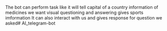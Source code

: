 The bot can perform task like
  it will tell capital of a country
  information of medicines we want
  visual questioning and answering
  gives sports imformation
  It can also interact with us and gives response for question we asked# AI_telegram-bot
